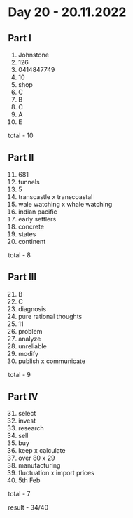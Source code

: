 # Day 20 - 20.11.2022

## Part I

1. Johnstone
2. 126
3. 0414847749
4. 10
5. shop
6. C
7. B
8. C
9. A
10. E

total - 10

## Part II

11. 681
12. tunnels
13. 5
14. transcastle x transcoastal
15. wale watching x whale watching
16. indian pacific
17. early settlers
18. concrete
19. states
20. continent

total - 8

## Part III

21. B
22. C
23. diagnosis
24. pure rational thoughts
25. 11
26. problem
27. analyze
28. unreliable
29. modify
30. publish x communicate

total - 9

## Part IV

31. select
32. invest
33. research
34. sell
35. buy
36. keep x calculate
37. over 80 x 29
38. manufacturing
39. fluctuation x import prices
40. 5th Feb

total - 7

result - 34/40